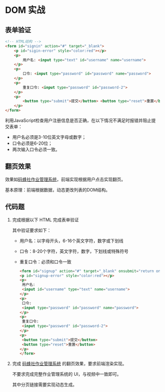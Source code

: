 # DOM 实战

## 表单验证

```html
<!-- HTML结构 -->
<form id="signin" action="#" target="_blank">
    <p id="sigin-error" style="color:red"></p>
    <p>
        用户名: <input type="text" id="username" name="username">
    </p>
    <p>
        口令: <input type="password" id="password" name="password">
    </p>
    <p>
        重复口令: <input type="password" id="password-2">
    </p>
    <p>
        <button type="submit">提交</button> <button type="reset">重置</button>
    </p>
</form>
```

利用JavaScript检查用户注册信息是否正确，在以下情况不满足时报错并阻止提交表单：

- 用户名必须是3-10位英文字母或数字；
- 口令必须是6-20位；
- 两次输入口令必须一致。

## 翻页效果

效果如[码蜂社作业管理系统](https://work.mafengshe.com/?class=1)，前端实现根据用户点击实现翻页。

基本原理：前端根据数据，动态更改列表的DOM结构。



## 代码题

1. 完成根据以下 HTML 完成表单验证

   其中验证要求如下：

   - 用户名：以字母开头，6-16个英文字符，数字或下划线

   - 口令：8-20个字符，英文字符，数字，下划线或特殊符号

   - 重复口令：必须和口令一致

     ```html
     <form id="signup" action="#" target="_blank" onsubmit="return onSignupFormSubmit()">
     <p id="signup-error" style="color:red"></p>
     <p>
      用户名:
      <input id="username" type="text" name="username">
     </p>
     <p>
      口令:
      <input type="password" id="password" name="password">
     </p>
     <p>
      重复口令:
      <input type="password" id="password-2">
     </p>
     <p>
      <button type="submit">提交</button>
      <button type="reset">重置</button>
     </p>
     </form>
     ```

1. 完成 [码蜂社作业管理系统](https://work.mafengshe.com/?page=1&class=1) 的翻页效果，要求前端渲染实现。

   不要求完成完整作业管理系统的 UI，与视频中一致即可。

   其中分页链接需要实现动态生成。